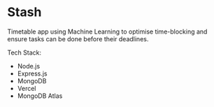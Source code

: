 # Stash

Timetable app using Machine Learning to optimise time-blocking and ensure tasks can be done before their deadlines.

Tech Stack:
- Node.js
- Express.js
- MongoDB
- Vercel
- MongoDB Atlas
